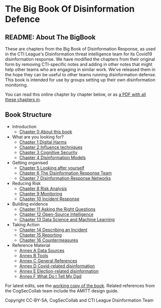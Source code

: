 # The Big Book Of Disinformation Defence

## README: About The BigBook
These are chapters from the Big Book of Disinformation Response, as used in the CTI League's Disinformation threat intelligence team for its Covid19 disinformation response. We have modified the chapters from their original form by removing CTI-specific notes and adding in other notes that might help other teams who are engaging in similar work. We've released them in the hope they can be useful to other teams running disinformation defense.
This book is intended for use by groups setting up their own disinformation monitoring. 

You can read this online chapter by chapter below, or as [a PDF with all these chapters in](BigBookOfDisinfoResponse_AllChapters.pdf). 

## Book Structure

* Introduction
   * [Chapter 0 About this book](C00_about_this_book.pdf)
* What are you looking for? 
   * [Chapter 1 Digital Harms](C01_digital_harms.pdf)
   * [Chapter 2 Influence techniques](C02_influence_techniques.pdf)
   * [Chapter 3 Cognitive Security](C03_cognitive_security.pdf)
   * [Chapter 4 Disinformation Models](C04_disinformation_models.pdf)
* Getting organised
   * [Chapter 5 Looking after yourself](C05_looking_after_yourself.pdf)
   * [Chapter 6 The Disinformation Response Team](C06_response_team.pdf)
   * [Chapter 7 Disinformation Response Networks](C07_response_networks.pdf)
* Reducing Risk
   * [Chapter 8 Risk Analysis](C08_risk_analysis.pdf)
   * [Chapter 9 Monitoring](C09_monitoring.pdf)
   * [Chapter 10 Incident Response](C10_incident_response.pdf)
* Building evidence
   * [Chapter 11 Asking the Right Questions](C11_asking_questions.pdf)
   * [Chapter 12 Open-Source Intelligence](C12_osint.pdf)
   * [Chapter 13 Data Science and Machine Learning](C13_data_science.pdf)
* Taking Action
   * [Chapter 14 Describing an Incident](C14_describing_an_incident.pdf)
   * [Chapter 15 Reporting](C15_reporting.pdf)
   * [Chapter 16 Countermeasures](C16_countermeasures.pdf)
* Reference Material
   * [Annex A Data Sources](CAA_data_sources.pdf)
   * [Annex B Tools](CBB_tools.pdf)
   * [Annex C General References](CCC_general_references.pdf)
   * [Annex D Covid-related disinformation](CDD_covid19_disinformation.pdf)
   * [Annex E Election-related disinformation](CEE_elections.pdf)
   * [Annex F What Do I Tell My Dad](CEF_What_Do_I_Tell_My_Dad.pdf)

For latest edits, see the [working copy of the book](https://docs.google.com/document/d/1vwDr8BEtTvpCCKa9dD2Te5CXMcHlyg-QvttxTMO72aw/edit).  Related references from the CogSecCollab team include the AMITT design guide. 


Copyright CC-BY-SA, CogSecCollab and CTI League Disinformation Team
